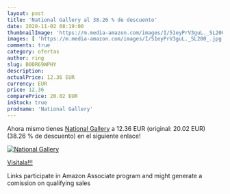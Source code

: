 ```yaml
---
layout: post
title: 'National Gallery al 38.26 % de descuento'
date: 2020-11-02 08:19:00
thumbnailImage: 'https://m.media-amazon.com/images/I/51eyPrV3guL._SL200_.jpg'
images: [ 'https://m.media-amazon.com/images/I/51eyPrV3guL._SL200_.jpg' ]
comments: true
category: ofertas
author: ring
slug: B00R69WPHY
description:
actualPrice: 12.36 EUR
currency: EUR
price: 12.36
comparePrice: 20.02 EUR
inStock: true
prodname: 'National Gallery'
---
```


Ahora mismo tienes [National Gallery](https://www.amazon.fr/dp/B00R69WPHY/?tag=tolees0d-21) a 12.36 EUR (original: 20.02 EUR) (38.26 %  de descuento) en el siguiente enlace!

[![National Gallery](https://m.media-amazon.com/images/I/51eyPrV3guL._SL200_.jpg)](https://www.amazon.fr/dp/B00R69WPHY/?tag=tolees0d-21)

[Visítala!!!](https://www.amazon.fr/dp/B00R69WPHY/?tag=tolees0d-21)

Links participate in Amazon Associate program and might generate a comission on qualifying sales
